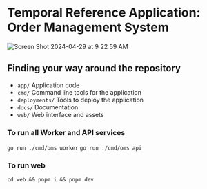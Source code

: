 # Temporal Reference Application: Order Management System

![Screen Shot 2024-04-29 at 9 22 59 AM](https://github.com/temporalio/orders-reference-app-go/assets/7967403/b1ff7aa2-f3d6-4f47-9113-9dee1015634d)


## Finding your way around the repository

* `app/` Application code
* `cmd/` Command line tools for the application
* `deployments/` Tools to deploy the application
* `docs/` Documentation
* `web/` Web interface and assets


### To run all Worker and API services

`go run ./cmd/oms worker`
`go run ./cmd/oms api`

### To run web

`cd web && pnpm i && pnpm dev`
